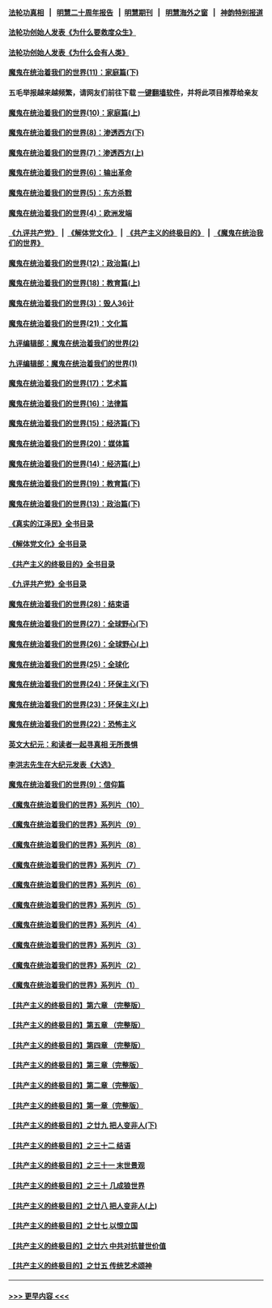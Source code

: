 #### [法轮功真相](https://github.com/gfw-breaker/truth/blob/master/README.md?t=0) &nbsp;&nbsp;|&nbsp;&nbsp; [明慧二十周年报告](https://github.com/gfw-breaker/mh-reports/blob/master/README.md?t=0) &nbsp;&nbsp;|&nbsp;&nbsp;[明慧期刊](https://github.com/gfw-breaker/mh-qikan) &nbsp;&nbsp;|&nbsp;&nbsp; [明慧海外之窗](https://github.com/gfw-breaker/mh-news/blob/master/README.md?t=0) &nbsp;&nbsp;|&nbsp;&nbsp; [神韵特别报道](https://github.com/gfw-breaker/mh-news/blob/master/shenyun.md?t=0)
#### [法轮功创始人发表《为什么要救度众生》](../pages/nsc422/n13975246.md?t=05021543) 
#### [法轮功创始人发表《为什么会有人类》](../pages/nsc422/n13912117.md?t=05021543) 
#### [魔鬼在统治着我们的世界(11)：家庭篇(下)](../pages/nsc422/n10440961.md?t=05021543) 
#### 五毛举报越来越频繁，请网友们前往下载 [一键翻墙软件](https://github.com/gfw-breaker/ssr-accounts)，并将此项目推荐给亲友
#### [魔鬼在统治着我们的世界(10)：家庭篇(上)](../pages/nsc422/n10435448.md?t=05021543) 
#### [魔鬼在统治着我们的世界(8)：渗透西方(下)](../pages/nsc422/n10429603.md?t=05021543) 
#### [魔鬼在统治着我们的世界(7)：渗透西方(上)](../pages/nsc422/n10426013.md?t=05021543) 
#### [魔鬼在统治着我们的世界(6)：输出革命](../pages/nsc422/n10421536.md?t=05021543) 
#### [魔鬼在统治着我们的世界(5)：东方杀戮](../pages/nsc422/n10417707.md?t=05021543) 
#### [魔鬼在统治着我们的世界(4)：欧洲发端](../pages/nsc422/n10414890.md?t=05021543) 
#### [《九评共产党》](https://github.com/begood0513/9ping.md/blob/master/README.md) &nbsp;|&nbsp; [《解体党文化》](../../../../jtdwh.md/blob/master/README.md)  &nbsp;|&nbsp; [《共产主义的终极目的》](../../../../gczydzjmd.md/blob/master/README.md) &nbsp;|&nbsp; [《魔鬼在统治我们的世界》](../../../../mgztzwmdsj.md/blob/master/README.md) 
#### [魔鬼在统治着我们的世界(12)：政治篇(上)](../pages/nsc422/n10444576.md?t=05021543) 
#### [魔鬼在统治着我们的世界(18)：教育篇(上)](../pages/nsc422/n10526970.md?t=05021543) 
#### [魔鬼在统治着我们的世界(3)：毁人36计](../pages/nsc422/n10411583.md?t=05021543) 
#### [魔鬼在统治着我们的世界(21)：文化篇](../pages/nsc422/n10597706.md?t=05021543) 
#### [九评编辑部：魔鬼在统治着我们的世界(2)](../pages/nsc422/n10410036.md?t=05021543) 
#### [九评编辑部：魔鬼在统治着我们的世界(1)](../pages/nsc422/n10406825.md?t=05021543) 
#### [魔鬼在统治着我们的世界(17)：艺术篇](../pages/nsc422/n10499093.md?t=05021543) 
#### [魔鬼在统治着我们的世界(16)：法律篇](../pages/nsc422/n10485969.md?t=05021543) 
#### [魔鬼在统治着我们的世界(15)：经济篇(下)](../pages/nsc422/n10469975.md?t=05021543) 
#### [魔鬼在统治着我们的世界(20)：媒体篇](../pages/nsc422/n10586579.md?t=05021543) 
#### [魔鬼在统治着我们的世界(14)：经济篇(上)](../pages/nsc422/n10457370.md?t=05021543) 
#### [魔鬼在统治着我们的世界(19)：教育篇(下)](../pages/nsc422/n10564808.md?t=05021543) 
#### [魔鬼在统治着我们的世界(13)：政治篇(下)](../pages/nsc422/n10448270.md?t=05021543) 
#### [《真实的江泽民》全书目录](../pages/nsc422/n13721399.md?t=05021543) 
#### [《解体党文化》全书目录](../pages/nsc422/n13721157.md?t=05021543) 
#### [《共产主义的终极目的》全书目录](../pages/nsc422/n13721048.md?t=05021543) 
#### [《九评共产党》全书目录](../pages/nsc422/n13708085.md?t=05021543) 
#### [魔鬼在统治着我们的世界(28)：结束语](../pages/nsc422/n10936246.md?t=05021543) 
#### [魔鬼在统治着我们的世界(27)：全球野心(下)](../pages/nsc422/n10928319.md?t=05021543) 
#### [魔鬼在统治着我们的世界(26)：全球野心(上)](../pages/nsc422/n10900318.md?t=05021543) 
#### [魔鬼在统治着我们的世界(25)：全球化](../pages/nsc422/n10788205.md?t=05021543) 
#### [魔鬼在统治着我们的世界(24)：环保主义(下)](../pages/nsc422/n10695307.md?t=05021543) 
#### [魔鬼在统治着我们的世界(23)：环保主义(上)](../pages/nsc422/n10688613.md?t=05021543) 
#### [魔鬼在统治着我们的世界(22)：恐怖主义](../pages/nsc422/n10614727.md?t=05021543) 
#### [英文大纪元：和读者一起寻真相 无所畏惧](../pages/nsc422/n12542027.md?t=05021543) 
#### [李洪志先生在大纪元发表《大选》](../pages/nsc422/n12534746.md?t=05021543) 
#### [魔鬼在统治着我们的世界(9)：信仰篇](../pages/nsc422/n10432159.md?t=05021543) 
#### [《魔鬼在统治着我们的世界》系列片（10）](../pages/nsc422/n12292670.md?t=05021543) 
#### [《魔鬼在统治着我们的世界》系列片（9）](../pages/nsc422/n12290859.md?t=05021543) 
#### [《魔鬼在统治着我们的世界》系列片（8）](../pages/nsc422/n12287445.md?t=05021543) 
#### [《魔鬼在统治着我们的世界》系列片（7）](../pages/nsc422/n12283425.md?t=05021543) 
#### [《魔鬼在统治着我们的世界》系列片（6）](../pages/nsc422/n12282314.md?t=05021543) 
#### [《魔鬼在统治着我们的世界》系列片（5）](../pages/nsc422/n12281419.md?t=05021543) 
#### [《魔鬼在统治着我们的世界》系列片（4）](../pages/nsc422/n12274024.md?t=05021543) 
#### [《魔鬼在统治着我们的世界》系列片（3）](../pages/nsc422/n12271322.md?t=05021543) 
#### [《魔鬼在统治着我们的世界》系列片（2）](../pages/nsc422/n12269049.md?t=05021543) 
#### [《魔鬼在统治着我们的世界》系列片（1）](../pages/nsc422/n12267575.md?t=05021543) 
#### [【共产主义的终极目的】第六章 （完整版）](../pages/nsc422/n11428913.md?t=05021543) 
#### [【共产主义的终极目的】第五章 （完整版）](../pages/nsc422/n11428912.md?t=05021543) 
#### [【共产主义的终极目的】第四章 （完整版）](../pages/nsc422/n11428907.md?t=05021543) 
#### [【共产主义的终极目的】第三章（完整版）](../pages/nsc422/n11428848.md?t=05021543) 
#### [【共产主义的终极目的】第二章（完整版）](../pages/nsc422/n11428831.md?t=05021543) 
#### [【共产主义的终极目的】第一章（完整版）](../pages/nsc422/n11417651.md?t=05021543) 
#### [【共产主义的终极目的】之廿九 把人变非人(下)](../pages/nsc422/n11344140.md?t=05021543) 
#### [【共产主义的终极目的】之三十二 结语](../pages/nsc422/n11360535.md?t=05021543) 
#### [【共产主义的终极目的】之三十一 末世景观](../pages/nsc422/n11351129.md?t=05021543) 
#### [【共产主义的终极目的】之三十 几成狼世界](../pages/nsc422/n11348280.md?t=05021543) 
#### [【共产主义的终极目的】之廿八 把人变非人(上)](../pages/nsc422/n11340492.md?t=05021543) 
#### [【共产主义的终极目的】之廿七 以恨立国](../pages/nsc422/n11336944.md?t=05021543) 
#### [【共产主义的终极目的】之廿六 中共对抗普世价值](../pages/nsc422/n11324785.md?t=05021543) 
#### [【共产主义的终极目的】之廿五 传统艺术颂神](../pages/nsc422/n11296396.md?t=05021543) 

----
#### [ >>> 更早内容 <<< ](../indexes/nsc422-earlier.md)
